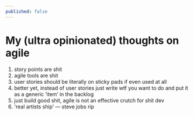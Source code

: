 ```yaml
---
published: false
---
```


# My (ultra opinionated) thoughts on agile

1. story points are shit
2. agile tools are shit
3. user stories should be literally on sticky pads if even used at all
4. better yet, instead of user stories just write wtf you want to do and put it as a generic ’item’ in the backlog
5. just build good shit, agile is not an effective crutch for shit dev
6. 'real artists ship’  — steve jobs rip



